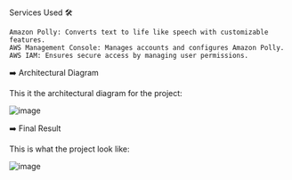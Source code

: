 Services Used 🛠

    Amazon Polly: Converts text to life like speech with customizable features.
    AWS Management Console: Manages accounts and configures Amazon Polly.
    AWS IAM: Ensures secure access by managing user permissions.


➡️ Architectural Diagram

This it the architectural diagram for the project:

![image](https://github.com/ElMehdiiiii/DevOps/assets/115099306/9fbf4f09-060d-433a-b85d-b02ecba4c76d)


➡️ Final Result

This is what the project look like:

![image](https://github.com/ElMehdiiiii/DevOps/assets/115099306/db5918df-ae23-473f-a637-3b3bedd32824)


